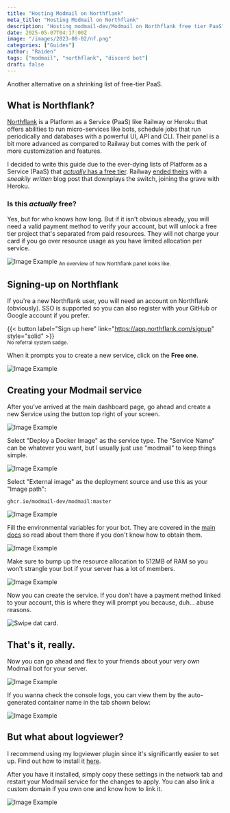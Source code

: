 ```yaml
---
title: "Hosting Modmail on Northflank"
meta_title: "Hosting Modmail on Northflank"
description: "Hosting modmail-dev/Modmail on Northflank free tier PaaS"
date: 2025-05-07T04:17:00Z
image: "/images/2023-08-02/nf.png"
categories: ["Guides"]
author: "Raiden"
tags: ["modmail", "northflank", "discord bot"]
draft: false
---
```


Another alternative on a shrinking list of free-tier PaaS.

<!-- more -->

## What is Northflank?

[Northflank](https://northflank.com/) is a Platform as a Service (PaaS) like Railway or Heroku that offers abilities to run micro-services like bots, schedule jobs that run periodically and databases with a powerful UI, API and CLI. Their panel is a bit more advanced as compared to Railway but comes with the perk of more customization and features.

I decided to write this guide due to the ever-dying lists of Platform as a Service (PaaS) that <u>*actually* has a free tier</u>. Railway [ended theirs](https://blog.railway.app/p/introducing-trial-hobby-pro-plans) with a _sneakily written_ blog post that downplays the switch, joining the grave with Heroku.

### Is this *actually* free?

Yes, but for who knows how long. But if it isn't obvious already, you will need a valid payment method to verify your account, but will unlock a free tier project that's separated from paid resources. They will not charge your card if you go over resource usage as you have limited allocation per service.

![Image Example](/images/2023-08-02/nf-overview.png)
<sub>An overview of how Northflank panel looks like.</sub>

## Signing-up on Northflank

If you're a new Northflank user, you will need an account on Northflank (obviously). SSO is supported so you can also register with your GitHub or Google account if you prefer.

{{< button label="Sign up here" link="https://app.northflank.com/signup" style="solid" >}}<br>
<sub>No referral system sadge.</sub>

When it prompts you to create a new service, click on the **Free one**.

![Image Example](/images/2023-08-02/nf-acc-setup.png)

## Creating your Modmail service

After you've arrived at the main dashboard page, go ahead and create a new Service using the button top right of your screen.

![Image Example](/images/2023-08-02/nf-create-new.png)

Select "Deploy a Docker Image" as the service type. The "Service Name" can be whatever you want, but I usually just use "modmail" to keep things simple.

![Image Example](/images/2023-08-02/nf-service-type.png)

Select "External image" as the deployment source and use this as your "Image path":

```
ghcr.io/modmail-dev/modmail:master
```

![Image Example](/images/2023-08-02/nf-image-type.png)

Fill the environmental variables for your bot. They are covered in the [main docs](https://docs.modmail.dev/installation#preparing-your-environmental-variables) so read about them there if you don't know how to obtain them.

![Image Example](/images/2023-08-02/nf-env.png)

Make sure to bump up the resource allocation to 512MB of RAM so you won't strangle your bot if your server has a lot of members.

![Image Example](/images/2023-08-02/nf-resource.png)

Now you can create the service. If you don't have a payment method linked to your account, this is where they will prompt you because, duh... abuse reasons.

![Swipe dat card.](https://media.tenor.com/Zq7s-7MC9f0AAAAd/genshin-impact-genshin-meme.gif)

## That's it, really.

Now you can go ahead and flex to your friends about your very own Modmail bot for your server. 

![Image Example](/images/2023-08-02/bot-info.png)

If you wanna check the console logs, you can view them by the auto-generated container name in the tab shown below:

![Image Example](/images/2023-08-02/nf-logs.png)

## But what about logviewer?

I recommend using my logviewer plugin since it's significantly easier to set up. Find out how to install it [here](https://github.com/raidensakura/modmail-plugins).

After you have it installed, simply copy these settings in the network tab and restart your Modmail service for the changes to apply. You can also link a custom domain if you own one and know how to link it.

![Image Example](/images/2023-08-02/networking.png)